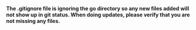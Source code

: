 **The .gitignore file is ignoring the go directory so any new files added will not show up in git status.  When doing updates, please verify that you are not missing any files.**
